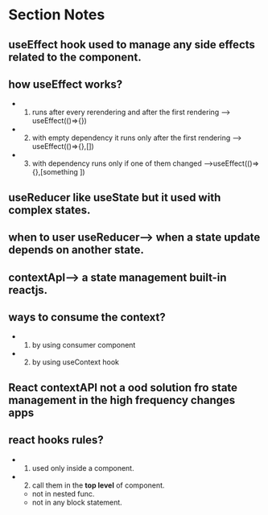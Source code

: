 # Section Notes

## useEffect hook used to manage any side effects related to the component.

## how useEffect works?

- 1. runs after every rerendering and after the first rendering --> useEffect(()=>{})
- 2. with empty dependency it runs only after the first rendering --> useEffect(()=>{},[])
- 3. with dependency runs only if one of them changed -->useEffect(()=>{},[something ])

## useReducer like useState but it used with complex states.

## when to user useReducer--> when a state update depends on another state.

## contextApI--> a state management built-in reactjs.

## ways to consume the context?

- 1. by using consumer component
- 2. by using useContext hook

## React contextAPI not a ood solution fro state management in the high frequency changes apps

## react hooks rules?

- 1. used only inside a component.
- 2. call them in the **top level** of component.
  - not in nested func.
  - not in any block statement.
